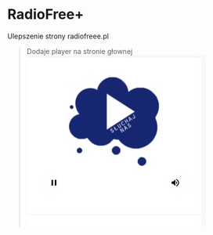# RadioFree+
Ulepszenie strony radiofreee.pl
> Dodaje player na stronie głownej
![ss](https://raw.githubusercontent.com/pro14ab/RadioFree-/main/radioFree%2B.jpg)
